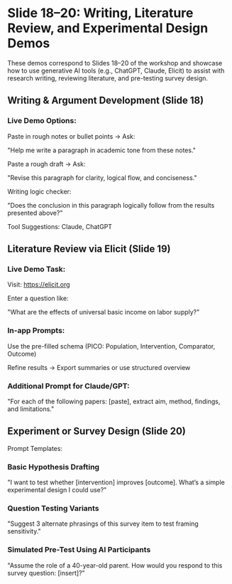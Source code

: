 # Slide 18–20: Writing, Literature Review, and Experimental Design Demos

These demos correspond to Slides 18–20 of the workshop and showcase how to use generative AI tools (e.g., ChatGPT, Claude, Elicit) to assist with research writing, reviewing literature, and pre-testing survey design.

## Writing & Argument Development (Slide 18)

### Live Demo Options:

Paste in rough notes or bullet points → Ask:

"Help me write a paragraph in academic tone from these notes."

Paste a rough draft → Ask:

"Revise this paragraph for clarity, logical flow, and conciseness."

Writing logic checker:

"Does the conclusion in this paragraph logically follow from the results presented above?"

Tool Suggestions: Claude, ChatGPT

## Literature Review via Elicit (Slide 19)

### Live Demo Task:

Visit: https://elicit.org

Enter a question like:

"What are the effects of universal basic income on labor supply?"

### In-app Prompts:

Use the pre-filled schema (PICO: Population, Intervention, Comparator, Outcome)

Refine results → Export summaries or use structured overview

### Additional Prompt for Claude/GPT:

"For each of the following papers: [paste], extract aim, method, findings, and limitations."

## Experiment or Survey Design (Slide 20)

Prompt Templates:

### Basic Hypothesis Drafting

"I want to test whether [intervention] improves [outcome]. What’s a simple experimental design I could use?"

### Question Testing Variants

"Suggest 3 alternate phrasings of this survey item to test framing sensitivity."

### Simulated Pre-Test Using AI Participants

"Assume the role of a 40-year-old parent. How would you respond to this survey question: [insert]?"

